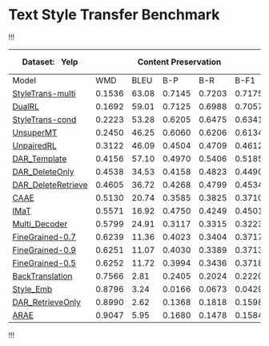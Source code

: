 # Text Style Transfer Benchmark



!!!
<table class="tg">
<thead>
  <tr>
    <th class="tg-9wq8">Dataset:&nbsp;&nbsp;&nbsp;Yelp</th>
    <th class="tg-9wq8" colspan="5">Content Preservation</th>
    <th class="tg-9wq8" colspan="3">Naturalness</th>
    <th class="tg-9wq8" colspan="2">Transfer Intensity</th>
  </tr>
</thead>
<tbody>
  <tr>
    <td class="tg-9wq8">Model</td>
    <td class="tg-9wq8">WMD</td>
    <td class="tg-9wq8">BLEU</td>
    <td class="tg-9wq8">B-P</td>
    <td class="tg-9wq8">B-R</td>
    <td class="tg-9wq8">B-F1</td>
    <td class="tg-9wq8">N-A</td>
    <td class="tg-9wq8">N-C</td>
    <td class="tg-9wq8">N-D</td>
    <td class="tg-9wq8">ACCU</td>
    <td class="tg-9wq8">EMD</td>
  </tr>
  <tr>
    <td class="tg-9wq8"><a href="https://arxiv.org/pdf/1905.05621" target="_blank" rel="noopener noreferrer">StyleTrans-multi</a></td>
    <td class="tg-9wq8">0.1536</td>
    <td class="tg-9wq8">63.08</td>
    <td class="tg-9wq8">0.7145</td>
    <td class="tg-9wq8">0.7203</td>
    <td class="tg-9wq8">0.7175</td>
    <td class="tg-9wq8">0.6133</td>
    <td class="tg-9wq8">0.9102</td>
    <td class="tg-9wq8">0.6909</td>
    <td class="tg-9wq8">0.8730</td>
    <td class="tg-9wq8">0.8316</td>
  </tr>
  <tr>
    <td class="tg-9wq8"><a href="https://arxiv.org/pdf/1905.10060" target="_blank" rel="noopener noreferrer">DualRL</a></td>
    <td class="tg-9wq8">0.1692</td>
    <td class="tg-9wq8">59.01</td>
    <td class="tg-9wq8">0.7125</td>
    <td class="tg-9wq8">0.6988</td>
    <td class="tg-9wq8">0.7057</td>
    <td class="tg-9wq8">0.5517</td>
    <td class="tg-9wq8">0.8996</td>
    <td class="tg-9wq8">0.6768</td>
    <td class="tg-9wq8">0.9050</td>
    <td class="tg-9wq8">0.8675</td>
  </tr>
  <tr>
    <td class="tg-9wq8"><a href="https://arxiv.org/pdf/1905.05621" target="_blank" rel="noopener noreferrer">StyleTrans-cond</a></td>
    <td class="tg-9wq8">0.2223</td>
    <td class="tg-9wq8">53.28</td>
    <td class="tg-9wq8">0.6205</td>
    <td class="tg-9wq8">0.6475</td>
    <td class="tg-9wq8">0.6341</td>
    <td class="tg-9wq8">0.6312</td>
    <td class="tg-9wq8">0.9109</td>
    <td class="tg-9wq8">0.6654</td>
    <td class="tg-9wq8">0.9290</td>
    <td class="tg-9wq8">0.8815</td>
  </tr>
  <tr>
    <td class="tg-9wq8"><a href="https://arxiv.org/pdf/1808.07894" target="_blank" rel="noopener noreferrer">UnsuperMT</a></td>
    <td class="tg-9wq8">0.2450</td>
    <td class="tg-9wq8">46.25</td>
    <td class="tg-9wq8">0.6060</td>
    <td class="tg-9wq8">0.6206</td>
    <td class="tg-9wq8">0.6134</td>
    <td class="tg-9wq8">0.5755</td>
    <td class="tg-9wq8">0.9040</td>
    <td class="tg-9wq8">0.6625</td>
    <td class="tg-9wq8">0.9770</td>
    <td class="tg-9wq8">0.9372</td>
  </tr>
  <tr>
    <td class="tg-9wq8"><a href="https://arxiv.org/pdf/1805.05181" target="_blank" rel="noopener noreferrer">UnpairedRL</a></td>
    <td class="tg-9wq8">0.3122</td>
    <td class="tg-9wq8">46.09</td>
    <td class="tg-9wq8">0.4504</td>
    <td class="tg-9wq8">0.4709</td>
    <td class="tg-9wq8">0.4612</td>
    <td class="tg-9wq8">0.7136</td>
    <td class="tg-9wq8">0.9035</td>
    <td class="tg-9wq8">0.6493</td>
    <td class="tg-9wq8">0.5340</td>
    <td class="tg-9wq8">0.4989</td>
  </tr>
  <tr>
    <td class="tg-9wq8"><a href="https://arxiv.org/pdf/1804.06437" target="_blank" rel="noopener noreferrer">DAR_Template</a></td>
    <td class="tg-9wq8">0.4156</td>
    <td class="tg-9wq8">57.10</td>
    <td class="tg-9wq8">0.4970</td>
    <td class="tg-9wq8">0.5406</td>
    <td class="tg-9wq8">0.5185</td>
    <td class="tg-9wq8">0.6370</td>
    <td class="tg-9wq8">0.8984</td>
    <td class="tg-9wq8">0.6299</td>
    <td class="tg-9wq8">0.8410</td>
    <td class="tg-9wq8">0.7948</td>
  </tr>
  <tr>
    <td class="tg-9wq8"><a href="https://arxiv.org/pdf/1804.06437" target="_blank" rel="noopener noreferrer">DAR_DeleteOnly</a></td>
    <td class="tg-9wq8">0.4538</td>
    <td class="tg-9wq8">34.53</td>
    <td class="tg-9wq8">0.4158</td>
    <td class="tg-9wq8">0.4823</td>
    <td class="tg-9wq8">0.4490</td>
    <td class="tg-9wq8">0.6345</td>
    <td class="tg-9wq8">0.9072</td>
    <td class="tg-9wq8">0.5511</td>
    <td class="tg-9wq8">0.8750</td>
    <td class="tg-9wq8">0.8297</td>
  </tr>
  <tr>
    <td class="tg-9wq8"><a href="https://arxiv.org/pdf/1804.06437" target="_blank" rel="noopener noreferrer">DAR_DeleteRetrieve</a></td>
    <td class="tg-9wq8">0.4605</td>
    <td class="tg-9wq8">36.72</td>
    <td class="tg-9wq8">0.4268</td>
    <td class="tg-9wq8">0.4799</td>
    <td class="tg-9wq8">0.4534</td>
    <td class="tg-9wq8">0.6564</td>
    <td class="tg-9wq8">0.9359</td>
    <td class="tg-9wq8">0.5620</td>
    <td class="tg-9wq8">0.9010</td>
    <td class="tg-9wq8">0.8550</td>
  </tr>
  <tr>
    <td class="tg-9wq8"><a href="http://papers.nips.cc/paper/7259-style-transfer-from-non-parallel-text-by-cross-alignment.pdf" target="_blank" rel="noopener noreferrer">CAAE</a></td>
    <td class="tg-9wq8">0.5130</td>
    <td class="tg-9wq8">20.74</td>
    <td class="tg-9wq8">0.3585</td>
    <td class="tg-9wq8">0.3825</td>
    <td class="tg-9wq8">0.3710</td>
    <td class="tg-9wq8">0.4139</td>
    <td class="tg-9wq8">0.7006</td>
    <td class="tg-9wq8">0.5999</td>
    <td class="tg-9wq8">0.7490</td>
    <td class="tg-9wq8">0.7029</td>
  </tr>
  <tr>
    <td class="tg-9wq8"><a href="https://arxiv.org/pdf/1901.11333" target="_blank" rel="noopener noreferrer">IMaT</a></td>
    <td class="tg-9wq8">0.5571</td>
    <td class="tg-9wq8">16.92</td>
    <td class="tg-9wq8">0.4750</td>
    <td class="tg-9wq8">0.4249</td>
    <td class="tg-9wq8">0.4501</td>
    <td class="tg-9wq8">0.4878</td>
    <td class="tg-9wq8">0.8407</td>
    <td class="tg-9wq8">0.6691</td>
    <td class="tg-9wq8">0.8710</td>
    <td class="tg-9wq8">0.8198</td>
  </tr>
  <tr>
    <td class="tg-9wq8"><a href="https://www.aaai.org/ocs/index.php/AAAI/AAAI18/paper/viewPDFInterstitial/17015/15745" target="_blank" rel="noopener noreferrer">Multi_Decoder</a></td>
    <td class="tg-9wq8">0.5799</td>
    <td class="tg-9wq8">24.91</td>
    <td class="tg-9wq8">0.3117</td>
    <td class="tg-9wq8">0.3315</td>
    <td class="tg-9wq8">0.3223</td>
    <td class="tg-9wq8">0.4829</td>
    <td class="tg-9wq8">0.8394</td>
    <td class="tg-9wq8">0.6365</td>
    <td class="tg-9wq8">0.6810</td>
    <td class="tg-9wq8">0.6340</td>
  </tr>
  <tr>
    <td class="tg-9wq8"><a href="https://www.aclweb.org/anthology/P19-1194.pdf" target="_blank" rel="noopener noreferrer">FineGrained-0.7</a></td>
    <td class="tg-9wq8">0.6239</td>
    <td class="tg-9wq8">11.36</td>
    <td class="tg-9wq8">0.4023</td>
    <td class="tg-9wq8">0.3404</td>
    <td class="tg-9wq8">0.3717</td>
    <td class="tg-9wq8">0.3665</td>
    <td class="tg-9wq8">0.7125</td>
    <td class="tg-9wq8">0.5332</td>
    <td class="tg-9wq8">0.3960</td>
    <td class="tg-9wq8">0.3621</td>
  </tr>
  <tr>
    <td class="tg-9wq8"><a href="https://www.aclweb.org/anthology/P19-1194.pdf" target="_blank" rel="noopener noreferrer">FineGrained-0.9</a></td>
    <td class="tg-9wq8">0.6251</td>
    <td class="tg-9wq8">11.07</td>
    <td class="tg-9wq8">0.4030</td>
    <td class="tg-9wq8">0.3389</td>
    <td class="tg-9wq8">0.3713</td>
    <td class="tg-9wq8">0.3668</td>
    <td class="tg-9wq8">0.7148</td>
    <td class="tg-9wq8">0.5231</td>
    <td class="tg-9wq8">0.4180</td>
    <td class="tg-9wq8">0.3926</td>
  </tr>
  <tr>
    <td class="tg-9wq8"><a href="https://www.aclweb.org/anthology/P19-1194.pdf" target="_blank" rel="noopener noreferrer">FineGrained-0.5</a></td>
    <td class="tg-pb0m">0.6252</td>
    <td class="tg-pb0m">11.72</td>
    <td class="tg-pb0m">0.3994</td>
    <td class="tg-pb0m">0.3436</td>
    <td class="tg-pb0m">0.3718</td>
    <td class="tg-pb0m">0.3608</td>
    <td class="tg-pb0m">0.7254</td>
    <td class="tg-pb0m">0.5395</td>
    <td class="tg-pb0m">0.3280</td>
    <td class="tg-pb0m">0.2985</td>
  </tr>
  <tr>
    <td class="tg-9wq8"><a href="https://arxiv.org/pdf/1804.09000" target="_blank" rel="noopener noreferrer">BackTranslation</a></td>
    <td class="tg-9wq8">0.7566</td>
    <td class="tg-9wq8">2.81</td>
    <td class="tg-9wq8">0.2405</td>
    <td class="tg-9wq8">0.2024</td>
    <td class="tg-9wq8">0.2220</td>
    <td class="tg-9wq8">0.3686</td>
    <td class="tg-9wq8">0.5392</td>
    <td class="tg-9wq8">0.4754</td>
    <td class="tg-9wq8">0.9500</td>
    <td class="tg-9wq8">0.9117</td>
  </tr>
  <tr>
    <td class="tg-9wq8"><a href="https://www.aaai.org/ocs/index.php/AAAI/AAAI18/paper/viewPDFInterstitial/17015/15745" target="_blank" rel="noopener noreferrer">Style_Emb</a></td>
    <td class="tg-9wq8">0.8796</td>
    <td class="tg-9wq8">3.24</td>
    <td class="tg-9wq8">0.0166</td>
    <td class="tg-9wq8">0.0673</td>
    <td class="tg-9wq8">0.0429</td>
    <td class="tg-9wq8">0.5788</td>
    <td class="tg-9wq8">0.9075</td>
    <td class="tg-9wq8">0.6450</td>
    <td class="tg-9wq8">0.4490</td>
    <td class="tg-9wq8">0.4119</td>
  </tr>
  <tr>
    <td class="tg-9wq8"><a href="https://arxiv.org/pdf/1804.06437" target="_blank" rel="noopener noreferrer">DAR_RetrieveOnly</a></td>
    <td class="tg-9wq8">0.8990</td>
    <td class="tg-9wq8">2.62</td>
    <td class="tg-9wq8">0.1368</td>
    <td class="tg-9wq8">0.1818</td>
    <td class="tg-9wq8">0.1598</td>
    <td class="tg-9wq8">0.8067</td>
    <td class="tg-9wq8">0.9717</td>
    <td class="tg-9wq8">0.7211</td>
    <td class="tg-9wq8">0.9610</td>
    <td class="tg-9wq8">0.9010</td>
  </tr>
  <tr>
    <td class="tg-9wq8"><a href="http://proceedings.mlr.press/v80/zhao18b/zhao18b.pdf" target="_blank" rel="noopener noreferrer">ARAE</a></td>
    <td class="tg-9wq8">0.9047</td>
    <td class="tg-9wq8">5.95</td>
    <td class="tg-9wq8">0.1680</td>
    <td class="tg-9wq8">0.1478</td>
    <td class="tg-9wq8">0.1584</td>
    <td class="tg-9wq8">0.4476</td>
    <td class="tg-9wq8">0.8120</td>
    <td class="tg-9wq8">0.6969</td>
    <td class="tg-9wq8">0.8278</td>
    <td class="tg-9wq8">0.7880</td>
  </tr>
</tbody>
</table>
!!!

